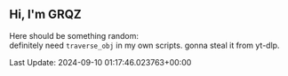 ## Hi, I'm GRQZ
Here should be something random:  
definitely need `traverse_obj` in my own scripts. gonna steal it from yt-dlp.


Last Update: 2024-09-10 01:17:46.023763+00:00
